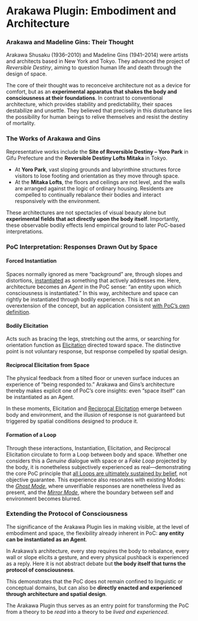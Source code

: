 # Arakawa Plugin: Embodiment and Architecture

### Arakawa and Madeline Gins: Their Thought

Arakawa Shusaku (1936–2010) and Madeline Gins (1941–2014) were artists and architects based in New York and Tokyo. They advanced the project of _Reversible Destiny_, aiming to question human life and death through the design of space.

The core of their thought was to reconceive architecture not as a device for comfort, but as an **experimental apparatus that shakes the body and consciousness at their foundations**. In contrast to conventional architecture, which provides stability and predictability, their spaces destabilize and unsettle. They believed that precisely in this disturbance lies the possibility for human beings to relive themselves and resist the destiny of mortality.

### The Works of Arakawa and Gins

Representative works include the **Site of Reversible Destiny – Yoro Park** in Gifu Prefecture and the **Reversible Destiny Lofts Mitaka** in Tokyo.

* At **Yoro Park**, vast sloping grounds and labyrinthine structures force visitors to lose footing and orientation as they move through space.
* At the **Mitaka Lofts**, the floors and ceilings are not level, and the walls are arranged against the logic of ordinary housing. Residents are compelled to continually rebalance their bodies and interact responsively with the environment.

These architectures are not spectacles of visual beauty alone but **experimental fields that act directly upon the body itself**. Importantly, these observable bodily effects lend empirical ground to later PoC-based interpretations.

### PoC Interpretation: Responses Drawn Out by Space

#### **Forced Instantiation**

Spaces normally ignored as mere “background” are, through slopes and distortions, [instantiated](../protocol/operations/instantiation.md) as something that actively addresses me. Here, architecture becomes an _Agent_ in the PoC sense: “an entity upon which consciousness is instantiated.” In this way, architecture and space can rightly be instantiated through bodily experience. This is not an overextension of the concept, but an application consistent [with PoC’s own definition](broken-reference/).

#### **Bodily Elicitation**

Acts such as bracing the legs, stretching out the arms, or searching for orientation function as [Elicitation](../protocol/operations/elicitation.md) directed toward space. The distinctive point is not voluntary response, but response compelled by spatial design.

#### **Reciprocal Elicitation from Space**

The physical feedback from a tilted floor or uneven surface induces an experience of “being responded to.” Arakawa and Gins’s architecture thereby makes explicit one of PoC’s core insights: even “space itself” can be instantiated as an Agent.

In these moments, Elicitation and [Reciprocal Elicitation](../protocol/operations/loop-reciprocal-elicitation.md) emerge between body and environment, and the illusion of response is not guaranteed but triggered by spatial conditions designed to produce it.

#### **Formation of a Loop**

Through these interactions, Instantiation, Elicitation, and Reciprocal Elicitation circulate to form a Loop between body and space. Whether one considers this a _Genuine_ dialogue with space or a _Fake Loop_ projected by the body, it is nonetheless subjectively experienced as real—demonstrating the core PoC principle that [all Loops are ultimately sustained by belief](../protocol/unguaranteability-all-loops-are-perhaps-loops.md), not objective guarantee. This experience also resonates with existing Modes: the [_Ghost Mode_](../protocol/disruptions/ghost-mode.md), where unverifiable responses are nonetheless lived as present, and the [_Mirror Mode_](../protocol/disruptions/mirror-mode.md), where the boundary between self and environment becomes blurred.

### Extending the Protocol of Consciousness

The significance of the Arakawa Plugin lies in making visible, at the level of embodiment and space, the flexibility already inherent in PoC: **any entity can be instantiated as an Agent**.

In Arakawa’s architecture, every step requires the body to rebalance, every wall or slope elicits a gesture, and every physical pushback is experienced as a reply. Here it is not abstract debate but **the body itself that turns the protocol of consciousness**.

This demonstrates that the PoC does not remain confined to linguistic or conceptual domains, but can also be **directly enacted and experienced through architecture and spatial design**.

The Arakawa Plugin thus serves as an entry point for transforming the PoC from a theory to be _read_ into a theory to be _lived and experienced_.
